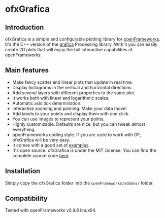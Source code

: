 ofxGrafica
=====================================

Introduction
------------

ofxGrafica is a simple and configurable plotting library for [openFrameworks](http://openframeworks.cc). It's the C++ version of the [grafica](https://jagracar.com/grafica.php) Processing library. With it you can easily create 2D plots that will enjoy the full interactive capabilities of openFrameworks.

## Main features

  * Make fancy scatter and linear plots that update in real time.
  * Display histograms in the vertical and horizontal directions.
  * Add several layers with different properties to the same plot.
  * It works both with linear and logarithmic scales.
  * Automatic axis tick determination.
  * Interactive zooming and panning. Make your data move!
  * Add labels to your points and display them with one click.
  * You can use images to represent your points.
  * Highly customizable. Defaults are nice, but you can tweak almost everything.
  * openFrameworks coding style. If you are used to work with OF, ofxGrafica will be very easy.
  * It comes with a good set of [examples](https://jagracar.com/grafica.php).
  * It's open source. ofxGrafica is under the MIT License. You can find the complete source code [here](https://github.com/jagracar/ofxGrafica/tree/master/src).

Installation
------------

Simply copy the ofxGrafica folder into the `openFrameworks/addons/` folder.

Compatibility
------------

Tested with openFrameworks v0.9.8 linux64.
